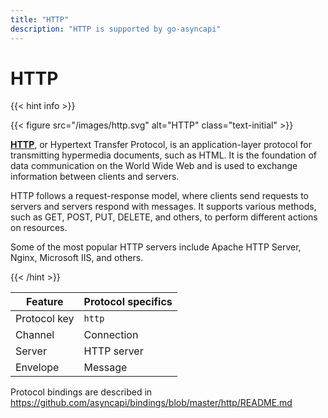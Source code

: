 ```yaml
---
title: "HTTP"
description: "HTTP is supported by go-asyncapi"
---
```


# HTTP

{{< hint info >}}

{{< figure src="/images/http.svg" alt="HTTP" class="text-initial" >}}

**[HTTP](https://developer.mozilla.org/en-US/docs/Web/HTTP)**, or Hypertext Transfer Protocol, is an 
application-layer protocol for transmitting hypermedia documents, such as HTML. It is the foundation of data 
communication on the World Wide Web and is used to exchange information between clients and servers.

HTTP follows a request-response model, where clients send requests to servers and servers respond with messages. It
supports various methods, such as GET, POST, PUT, DELETE, and others, to perform different actions on resources.

Some of the most popular HTTP servers include Apache HTTP Server, Nginx, Microsoft IIS, and others.

{{< /hint >}}

| Feature      | Protocol specifics |
|--------------|--------------------|
| Protocol key | `http`             |
| Channel      | Connection         |
| Server       | HTTP server        |
| Envelope     | Message            |

Protocol bindings are described in https://github.com/asyncapi/bindings/blob/master/http/README.md
